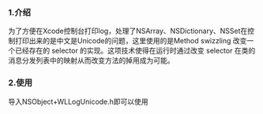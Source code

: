 ### 1.介绍
为了方便在Xcode控制台打印log，处理了NSArray、NSDictionary、NSSet在控制打印出来的是中文是Unicode的问题，这里使用的是Method swizzling 改变一个已经存在的 selector 的实现。这项技术使得在运行时通过改变 selector 在类的消息分发列表中的映射从而改变方法的掉用成为可能。
### 2.使用
导入NSObject+WLLogUnicode.h即可以使用
